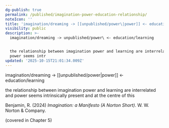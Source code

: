 ```yaml
---
dg-publish: true
permalink: /published/imagination-power-education-relationship/
noteIcon: ''
title: 'imagination/dreaming -> [[unpublished/power\|power]] <- education/learning'
visibility: public
description: >-
  imagination/dreaming -> unpublished/power\ <- education/learning 


  the relationship between imagination power and learning are interrelated and
  power seems intr
updated: '2025-10-15T21:01:34.009Z'
---
```


imagination/dreaming -> [[unpublished/power\|power]] <- education/learning 

the relationship between imagination power and learning are interrelated and power seems intrinsically present and at the centre of this 

Benjamin, R. (2024) _Imagination: a Manifesto (A Norton Short)_. W. W. Norton & Company. 

(covered in Chapter 5)


